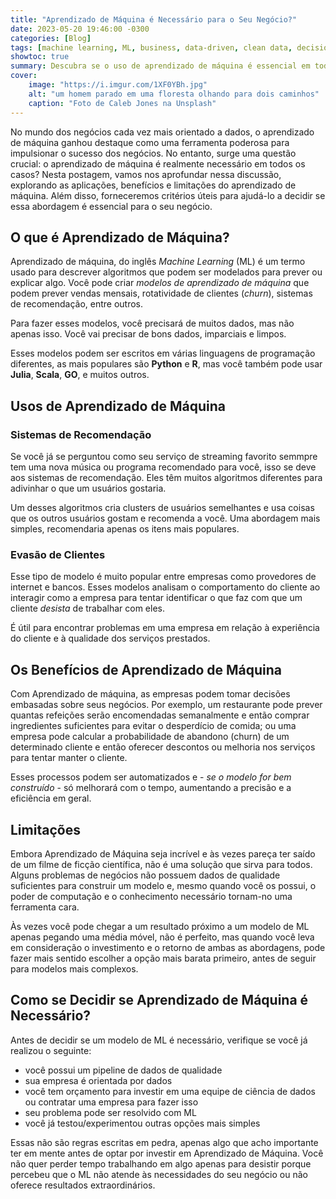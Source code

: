 ```yaml
---
title: "Aprendizado de Máquina é Necessário para o Seu Negócio?"
date: 2023-05-20 19:46:00 -0300
categories: [Blog]
tags: [machine learning, ML, business, data-driven, clean data, decision-making, eficiência, data pipeline, data science, AI, aprendizado de máquina, ciência de dados, pipeline de dados]
showtoc: true
summary: Descubra se o uso de aprendizado de máquina é essencial em todos os casos de negócios. Avalie os benefícios e as limitações.
cover:
    image: "https://i.imgur.com/1XF0YBh.jpg"
    alt: "um homem parado em uma floresta olhando para dois caminhos"
    caption: "Foto de Caleb Jones na Unsplash"
---
```


No mundo dos negócios cada vez mais orientado a dados, o aprendizado de máquina ganhou destaque como uma ferramenta poderosa para impulsionar o sucesso dos negócios. No entanto, surge uma questão crucial: o aprendizado de máquina é realmente necessário em todos os casos? Nesta postagem, vamos nos aprofundar nessa discussão, explorando as aplicações, benefícios e limitações do aprendizado de máquina. Além disso, forneceremos critérios úteis para ajudá-lo a decidir se essa abordagem é essencial para o seu negócio.

## O que é Aprendizado de Máquina?

Aprendizado de máquina, do inglês _Machine Learning_ (ML) é um termo usado para descrever algoritmos que podem ser modelados para prever ou explicar algo. Você pode criar _modelos de aprendizado de máquina_ que podem prever vendas mensais, rotatividade de clientes (_churn_), sistemas de recomendação, entre outros.

Para fazer esses modelos, você precisará de muitos dados, mas não apenas isso. Você vai precisar de bons dados, imparciais e limpos.

Esses modelos podem ser escritos em várias linguagens de programação diferentes, as mais populares são **Python** e **R**, mas você também pode usar **Julia**, **Scala**, **GO**, e muitos outros.

## Usos de Aprendizado de Máquina

### Sistemas de Recomendação

Se você já se perguntou como seu serviço de streaming favorito semmpre tem uma nova música ou programa recomendado para você, isso se deve aos sistemas de recomendação. Eles têm muitos algoritmos diferentes para adivinhar o que um usuários gostaria.

Um desses algoritmos cria clusters de usuários semelhantes e usa coisas que os outros usuários gostam e recomenda a você. Uma abordagem mais simples, recomendaria apenas os itens mais populares.

### Evasão de Clientes

Esse tipo de modelo é muito popular entre empresas como provedores de internet e bancos. Esses modelos analisam o comportamento do cliente ao interagir como a empresa para tentar identificar o que faz com que um cliente _desista_ de trabalhar com eles.

É útil para encontrar problemas em uma empresa em relação à experiência do cliente e à qualidade dos serviços prestados.

## Os Benefícios de Aprendizado de Máquina

Com Aprendizado de máquina, as empresas podem tomar decisões embasadas sobre seus negócios. Por exemplo, um restaurante pode prever quantas refeições serão encomendadas semanalmente e então comprar ingredientes suficientes para evitar o desperdício de comida; ou uma empresa pode calcular a probabilidade de abandono (churn) de um determinado cliente e então oferecer descontos ou melhoria nos serviços para tentar manter o cliente.

Esses processos podem ser automatizados e - _se o modelo for bem construído_ - só melhorará com o tempo, aumentando a precisão e a eficiência em geral.

## Limitações

Embora Aprendizado de Máquina seja incrível e às vezes pareça ter saído de um filme de ficção científica, não é uma solução que sirva para todos. Alguns problemas de negócios não possuem dados de qualidade suficientes para construir um modelo e, mesmo quando você os possui, o poder de computação e o conhecimento necessário tornam-no uma ferramenta cara.

Às vezes você pode chegar a um resultado próximo a um modelo de ML apenas pegando uma média móvel, não é perfeito, mas quando você leva em consideração o investimento e o retorno de ambas as abordagens, pode fazer mais sentido escolher a opção mais barata primeiro, antes de seguir para modelos mais complexos.

## Como se Decidir se Aprendizado de Máquina é Necessário?

Antes de decidir se um modelo de ML é necessário, verifique se você já realizou o seguinte:

- você possui um pipeline de dados de qualidade
- sua empresa é orientada por dados
- você tem orçamento para investir em uma equipe de ciência de dados ou contratar uma empresa para fazer isso
- seu problema pode ser resolvido com ML
- você já testou/experimentou outras opções mais simples

Essas não são regras escritas em pedra, apenas algo que acho importante ter em mente antes de optar por investir em Aprendizado de Máquina. Você não quer perder tempo trabalhando em algo apenas para desistir porque percebeu que o ML não atende às necessidades do seu negócio ou não oferece resultados extraordinários.